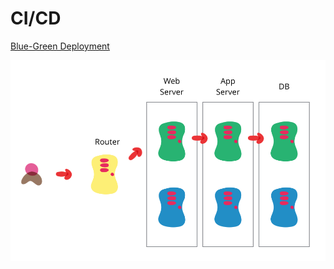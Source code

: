 # CI/CD

[Blue-Green Deployment](https://martinfowler.com/bliki/BlueGreenDeployment.html)

![Blue-Green Deployment](/assets/notes/cicd/blue-green-deployment.png)

